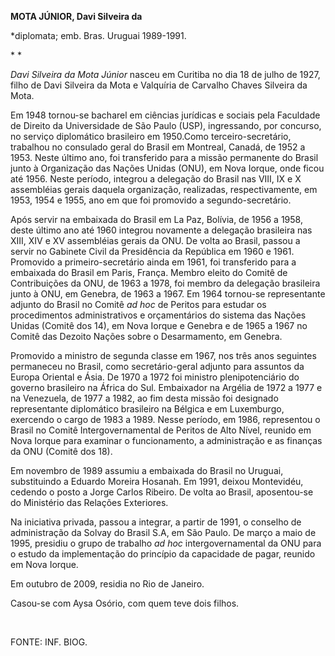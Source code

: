 **MOTA JÚNIOR, Davi Silveira da**

\*diplomata; emb. Bras. Uruguai 1989-1991.

* *

*Davi Silveira da Mota Júnior* nasceu em Curitiba no dia 18 de julho de
1927, filho de Davi Silveira da Mota e Valquíria de Carvalho Chaves
Silveira da Mota.

Em 1948 tornou-se bacharel em ciências jurídicas e sociais pela
Faculdade de Direito da Universidade de São Paulo (USP), ingressando,
por concurso, no serviço diplomático brasileiro em 1950.Como
terceiro-secretário, trabalhou no consulado geral do Brasil em Montreal,
Canadá, de 1952 a 1953. Neste último ano, foi transferido para a missão
permanente do Brasil junto à Organização das Nações Unidas (ONU), em
Nova Iorque, onde ficou até 1956. Neste período, integrou a delegação do
Brasil nas VIII, IX e X assembléias gerais daquela organização,
realizadas, respectivamente, em 1953, 1954 e 1955, ano em que foi
promovido a segundo-secretário.

Após servir na embaixada do Brasil em La Paz, Bolívia, de 1956 a 1958,
deste último ano até 1960 integrou novamente a delegação brasileira nas
XIII, XIV e XV assembléias gerais da ONU. De volta ao Brasil, passou a
servir no Gabinete Civil da Presidência da República em 1960 e 1961.
Promovido a primeiro-secretário ainda em 1961, foi transferido para a
embaixada do Brasil em Paris, França. Membro eleito do Comitê de
Contribuições da ONU, de 1963 a 1978, foi membro da delegação brasileira
junto à ONU, em Genebra, de 1963 a 1967. Em 1964 tornou-se representante
adjunto do Brasil no Comitê *ad hoc* de Peritos para estudar os
procedimentos administrativos e orçamentários do sistema das Nações
Unidas (Comitê dos 14), em Nova Iorque e Genebra e de 1965 a 1967 no
Comitê das Dezoito Nações sobre o Desarmamento, em Genebra.

Promovido a ministro de segunda classe em 1967, nos três anos seguintes
permaneceu no Brasil, como secretário-geral adjunto para assuntos da
Europa Oriental e Ásia. De 1970 a 1972 foi ministro plenipotenciário do
governo brasileiro na África do Sul. Embaixador na Argélia de 1972 a
1977 e na Venezuela, de 1977 a 1982, ao fim desta missão foi designado
representante diplomático brasileiro na Bélgica e em Luxemburgo,
exercendo o cargo de 1983 a 1989. Nesse período, em 1986, representou o
Brasil no Comitê Intergovernamental de Peritos de Alto Nível, reunido em
Nova Iorque para examinar o funcionamento, a administração e as finanças
da ONU (Comitê dos 18).

Em novembro de 1989 assumiu a embaixada do Brasil no Uruguai,
substituindo a Eduardo Moreira Hosanah. Em 1991, deixou Montevidéu,
cedendo o posto a Jorge Carlos Ribeiro. De volta ao Brasil, aposentou-se
do Ministério das Relações Exteriores.

Na iniciativa privada, passou a integrar, a partir de 1991, o conselho
de administração da Solvay do Brasil S.A, em São Paulo. De março a maio
de 1995, presidiu o grupo de trabalho *ad hoc* intergovernamental da ONU
para o estudo da implementação do princípio da capacidade de pagar,
reunido em Nova Iorque.

Em outubro de 2009, residia no Rio de Janeiro.

Casou-se com Aysa Osório, com quem teve dois filhos.

 

FONTE: INF. BIOG.

 
